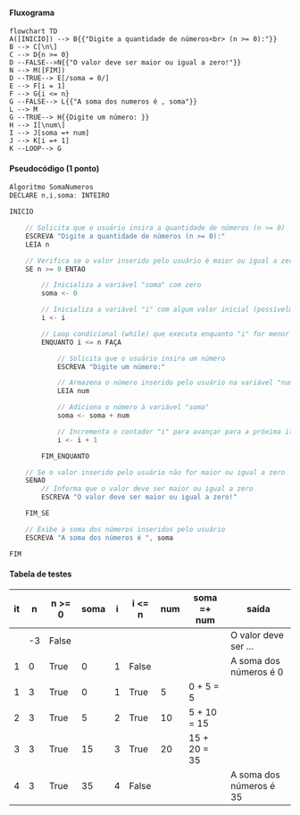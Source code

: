 #### Fluxograma

```mermaid
flowchart TD
A([INICIO]) --> B{{"Digite a quantidade de números<br> (n >= 0):"}}
B --> C[\n\]
C --> D{n >= 0}
D --FALSE-->N{{"O valor deve ser maior ou igual a zero!"}}
N --> M([FIM])
D --TRUE--> E[/soma = 0/]
E --> F[i = 1]
F --> G{i <= n}
G --FALSE--> L{{"A soma dos numeros é , soma"}}
L --> M
G --TRUE--> H{{Digite um número: }}
H --> I[\num\]
I --> J[soma =+ num]
J --> K[i =+ 1]
K --LOOP--> G
```

#### Pseudocódigo (1 ponto)

```java
Algoritmo SomaNumeros
DECLARE n,i,soma: INTEIRO

INICIO

    // Solicita que o usuário insira a quantidade de números (n >= 0)
    ESCREVA "Digite a quantidade de números (n >= 0):"
    LEIA n

    // Verifica se o valor inserido pelo usuário é maior ou igual a zero
    SE n >= 0 ENTAO

        // Inicializa a variável "soma" com zero
        soma <- 0

        // Inicializa a variável "i" com algum valor inicial (possivelmente deveria ser 1)
        i <- i

        // Loop condicional (while) que executa enquanto "i" for menor ou igual a "n"
        ENQUANTO i <= n FAÇA

            // Solicita que o usuário insira um número
            ESCREVA "Digite um número:"

            // Armazena o número inserido pelo usuário na variável "num"
            LEIA num 

            // Adiciona o número à variável "soma"
            soma <- soma + num

            // Incrementa o contador "i" para avançar para a próxima iteração
            i <- i + 1

        FIM_ENQUANTO

    // Se o valor inserido pelo usuário não for maior ou igual a zero
    SENAO
        // Informa que o valor deve ser maior ou igual a zero
        ESCREVA "O valor deve ser maior ou igual a zero!"

    FIM_SE

    // Exibe a soma dos números inseridos pelo usuário
    ESCREVA "A soma dos números é ", soma

FIM
```

#### Tabela de testes

| it | n  | n >= 0 | soma | i  | i <= n | num | soma =+ num  | saída                   |
| -- | -- | --     | --   | -- | --     | --  | --           | --                      |
|    | -3 | False  |      |    |        |     |              | O valor deve ser ...    |
| 1  | 0  | True   | 0    | 1  | False  |     |              | A soma dos números é 0  |
| 1  | 3  | True   | 0    | 1  | True   | 5   | 0 + 5 = 5    |                         |
| 2  | 3  | True   | 5    | 2  | True   | 10  | 5 + 10 = 15  |                         |
| 3  | 3  | True   | 15   | 3  | True   | 20  | 15 + 20 = 35 |                         |
| 4  | 3  | True   | 35   | 4  | False  |     |              | A soma dos números é 35 |

